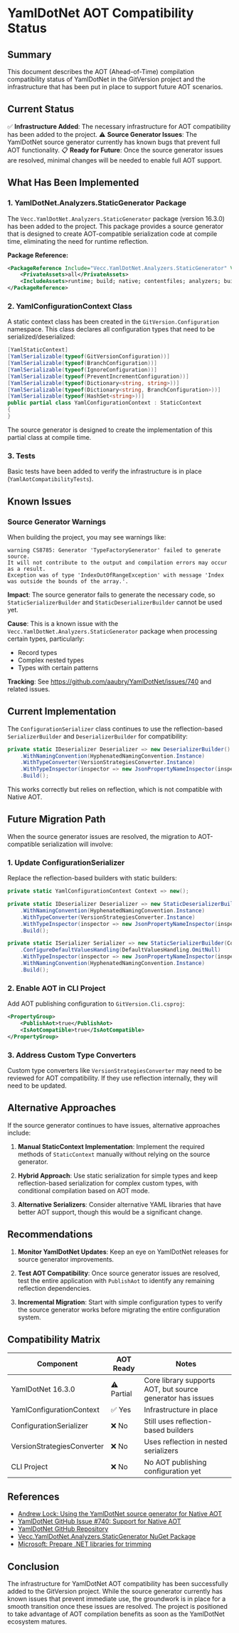 # YamlDotNet AOT Compatibility Status

## Summary

This document describes the AOT (Ahead-of-Time) compilation compatibility status of YamlDotNet in the GitVersion project and the infrastructure that has been put in place to support future AOT scenarios.

## Current Status

✅ **Infrastructure Added**: The necessary infrastructure for AOT compatibility has been added to the project.
⚠️ **Source Generator Issues**: The YamlDotNet source generator currently has known bugs that prevent full AOT functionality.
📋 **Ready for Future**: Once the source generator issues are resolved, minimal changes will be needed to enable full AOT support.

## What Has Been Implemented

### 1. YamlDotNet.Analyzers.StaticGenerator Package

The `Vecc.YamlDotNet.Analyzers.StaticGenerator` package (version 16.3.0) has been added to the project. This package provides a source generator that is designed to create AOT-compatible serialization code at compile time, eliminating the need for runtime reflection.

**Package Reference:**
```xml
<PackageReference Include="Vecc.YamlDotNet.Analyzers.StaticGenerator" Version="16.3.0">
    <PrivateAssets>all</PrivateAssets>
    <IncludeAssets>runtime; build; native; contentfiles; analyzers; buildtransitive</IncludeAssets>
</PackageReference>
```

### 2. YamlConfigurationContext Class

A static context class has been created in the `GitVersion.Configuration` namespace. This class declares all configuration types that need to be serialized/deserialized:

```csharp
[YamlStaticContext]
[YamlSerializable(typeof(GitVersionConfiguration))]
[YamlSerializable(typeof(BranchConfiguration))]
[YamlSerializable(typeof(IgnoreConfiguration))]
[YamlSerializable(typeof(PreventIncrementConfiguration))]
[YamlSerializable(typeof(Dictionary<string, string>))]
[YamlSerializable(typeof(Dictionary<string, BranchConfiguration>))]
[YamlSerializable(typeof(HashSet<string>))]
public partial class YamlConfigurationContext : StaticContext
{
}
```

The source generator is designed to create the implementation of this partial class at compile time.

### 3. Tests

Basic tests have been added to verify the infrastructure is in place (`YamlAotCompatibilityTests`).

## Known Issues

### Source Generator Warnings

When building the project, you may see warnings like:

```
warning CS8785: Generator 'TypeFactoryGenerator' failed to generate source. 
It will not contribute to the output and compilation errors may occur as a result. 
Exception was of type 'IndexOutOfRangeException' with message 'Index was outside the bounds of the array.'.
```

**Impact**: The source generator fails to generate the necessary code, so `StaticSerializerBuilder` and `StaticDeserializerBuilder` cannot be used yet.

**Cause**: This is a known issue with the `Vecc.YamlDotNet.Analyzers.StaticGenerator` package when processing certain types, particularly:
- Record types
- Complex nested types
- Types with certain patterns

**Tracking**: See https://github.com/aaubry/YamlDotNet/issues/740 and related issues.

## Current Implementation

The `ConfigurationSerializer` class continues to use the reflection-based `SerializerBuilder` and `DeserializerBuilder` for compatibility:

```csharp
private static IDeserializer Deserializer => new DeserializerBuilder()
    .WithNamingConvention(HyphenatedNamingConvention.Instance)
    .WithTypeConverter(VersionStrategiesConverter.Instance)
    .WithTypeInspector(inspector => new JsonPropertyNameInspector(inspector))
    .Build();
```

This works correctly but relies on reflection, which is not compatible with Native AOT.

## Future Migration Path

When the source generator issues are resolved, the migration to AOT-compatible serialization will involve:

### 1. Update ConfigurationSerializer

Replace the reflection-based builders with static builders:

```csharp
private static YamlConfigurationContext Context => new();

private static IDeserializer Deserializer => new StaticDeserializerBuilder(Context)
    .WithNamingConvention(HyphenatedNamingConvention.Instance)
    .WithTypeConverter(VersionStrategiesConverter.Instance)
    .WithTypeInspector(inspector => new JsonPropertyNameInspector(inspector))
    .Build();

private static ISerializer Serializer => new StaticSerializerBuilder(Context)
    .ConfigureDefaultValuesHandling(DefaultValuesHandling.OmitNull)
    .WithTypeInspector(inspector => new JsonPropertyNameInspector(inspector))
    .WithNamingConvention(HyphenatedNamingConvention.Instance)
    .Build();
```

### 2. Enable AOT in CLI Project

Add AOT publishing configuration to `GitVersion.Cli.csproj`:

```xml
<PropertyGroup>
    <PublishAot>true</PublishAot>
    <IsAotCompatible>true</IsAotCompatible>
</PropertyGroup>
```

### 3. Address Custom Type Converters

Custom type converters like `VersionStrategiesConverter` may need to be reviewed for AOT compatibility. If they use reflection internally, they will need to be updated.

## Alternative Approaches

If the source generator continues to have issues, alternative approaches include:

1. **Manual StaticContext Implementation**: Implement the required methods of `StaticContext` manually without relying on the source generator.

2. **Hybrid Approach**: Use static serialization for simple types and keep reflection-based serialization for complex custom types, with conditional compilation based on AOT mode.

3. **Alternative Serializers**: Consider alternative YAML libraries that have better AOT support, though this would be a significant change.

## Recommendations

1. **Monitor YamlDotNet Updates**: Keep an eye on YamlDotNet releases for source generator improvements.

2. **Test AOT Compatibility**: Once source generator issues are resolved, test the entire application with `PublishAot` to identify any remaining reflection dependencies.

3. **Incremental Migration**: Start with simple configuration types to verify the source generator works before migrating the entire configuration system.

## Compatibility Matrix

| Component | AOT Ready | Notes |
|-----------|-----------|-------|
| YamlDotNet 16.3.0 | ⚠️ Partial | Core library supports AOT, but source generator has issues |
| YamlConfigurationContext | ✅ Yes | Infrastructure in place |
| ConfigurationSerializer | ❌ No | Still uses reflection-based builders |
| VersionStrategiesConverter | ❌ No | Uses reflection in nested serializers |
| CLI Project | ❌ No | No AOT publishing configuration yet |

## References

- [Andrew Lock: Using the YamlDotNet source generator for Native AOT](https://andrewlock.net/using-the-yamldotnet-source-generator-for-native-aot/)
- [YamlDotNet GitHub Issue #740: Support for Native AOT](https://github.com/aaubry/YamlDotNet/issues/740)
- [YamlDotNet GitHub Repository](https://github.com/aaubry/YamlDotNet)
- [Vecc.YamlDotNet.Analyzers.StaticGenerator NuGet Package](https://www.nuget.org/packages/Vecc.YamlDotNet.Analyzers.StaticGenerator)
- [Microsoft: Prepare .NET libraries for trimming](https://learn.microsoft.com/en-us/dotnet/core/deploying/trimming/prepare-libraries-for-trimming)

## Conclusion

The infrastructure for YamlDotNet AOT compatibility has been successfully added to the GitVersion project. While the source generator currently has known issues that prevent immediate use, the groundwork is in place for a smooth transition once these issues are resolved. The project is positioned to take advantage of AOT compilation benefits as soon as the YamlDotNet ecosystem matures.
